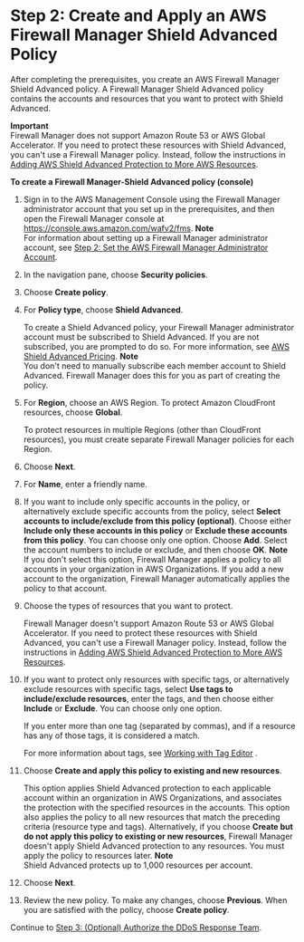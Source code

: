 # Step 2: Create and Apply an AWS Firewall Manager Shield Advanced Policy<a name="get-started-fms-shield-create-security-policy"></a>

After completing the prerequisites, you create an AWS Firewall Manager Shield Advanced policy\. A Firewall Manager Shield Advanced policy contains the accounts and resources that you want to protect with Shield Advanced\.

**Important**  
Firewall Manager does not support Amazon Route 53 or AWS Global Accelerator\. If you need to protect these resources with Shield Advanced, you can't use a Firewall Manager policy\. Instead, follow the instructions in [Adding AWS Shield Advanced Protection to More AWS Resources](configure-new-protection.md)\. <a name="get-started-fms-shield-create-security-policy-procedure"></a>

**To create a Firewall Manager\-Shield Advanced policy \(console\)**

1. Sign in to the AWS Management Console using the Firewall Manager administrator account that you set up in the prerequisites, and then open the Firewall Manager console at [https://console\.aws\.amazon\.com/wafv2/fms](https://console.aws.amazon.com/wafv2/fms)\. 
**Note**  
For information about setting up a Firewall Manager administrator account, see [Step 2: Set the AWS Firewall Manager Administrator Account](enable-integration.md)\.

1. In the navigation pane, choose **Security policies**\.

1. Choose **Create policy**\.

1. For **Policy type**, choose **Shield Advanced**\. 

   To create a Shield Advanced policy, your Firewall Manager administrator account must be subscribed to Shield Advanced\. If you are not subscribed, you are prompted to do so\. For more information, see [AWS Shield Advanced Pricing](aws-shield-pricing.md)\.
**Note**  
You don't need to manually subscribe each member account to Shield Advanced\. Firewall Manager does this for you as part of creating the policy\.

1. For **Region**, choose an AWS Region\. To protect Amazon CloudFront resources, choose **Global**\.

   To protect resources in multiple Regions \(other than CloudFront resources\), you must create separate Firewall Manager policies for each Region\.

1. Choose **Next**\.

1. For **Name**, enter a friendly name\. 

1. If you want to include only specific accounts in the policy, or alternatively exclude specific accounts from the policy, select **Select accounts to include/exclude from this policy \(optional\)**\. Choose either **Include only these accounts in this policy** or **Exclude these accounts from this policy**\. You can choose only one option\. Choose **Add**\. Select the account numbers to include or exclude, and then choose **OK**\. 
**Note**  
If you don't select this option, Firewall Manager applies a policy to all accounts in your organization in AWS Organizations\. If you add a new account to the organization, Firewall Manager automatically applies the policy to that account\.

1. Choose the types of resources that you want to protect\.

   Firewall Manager doesn't support Amazon Route 53 or AWS Global Accelerator\. If you need to protect these resources with Shield Advanced, you can't use a Firewall Manager policy\. Instead, follow the instructions in [Adding AWS Shield Advanced Protection to More AWS Resources](configure-new-protection.md)\.

1. If you want to protect only resources with specific tags, or alternatively exclude resources with specific tags, select **Use tags to include/exclude resources**, enter the tags, and then choose either **Include** or **Exclude**\. You can choose only one option\. 

   If you enter more than one tag \(separated by commas\), and if a resource has any of those tags, it is considered a match\.

   For more information about tags, see [Working with Tag Editor](https://docs.aws.amazon.com/awsconsolehelpdocs/latest/gsg/tag-editor.html) \.

1. Choose **Create and apply this policy to existing and new resources**\.

   This option applies Shield Advanced protection to each applicable account within an organization in AWS Organizations, and associates the protection with the specified resources in the accounts\. This option also applies the policy to all new resources that match the preceding criteria \(resource type and tags\)\. Alternatively, if you choose **Create but do not apply this policy to existing or new resources**, Firewall Manager doesn't apply Shield Advanced protection to any resources\. You must apply the policy to resources later\.
**Note**  
Shield Advanced protects up to 1,000 resources per account\.

1. Choose **Next**\.

1. Review the new policy\. To make any changes, choose **Previous**\. When you are satisfied with the policy, choose **Create policy**\.

Continue to [Step 3: \(Optional\) Authorize the DDoS Response Team](get-started-fms-shield-authorize-DRT.md)\.